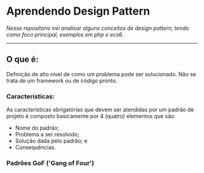 # Aprendendo Design Pattern 

*Nesse repositório irei analisar alguns conceitos de design pattern, tendo como foco principal, exemplos em php e ecs6.*

---
## O que é:
Definição de alto nível de como um problema pode ser solucionado. Não se trata de um framework ou de código pronto.

### Características:
As características obrigatórias que devem ser atendidas por um padrão de projeto é composto basicamente por 4 (quatro) elementos que são:

   * Nome do padrão;
   * Problema a ser resolvido;
   * Solução dada pelo padrão; e
   * Consequências.
   
 ### Padrões GoF ('Gang of Four')
